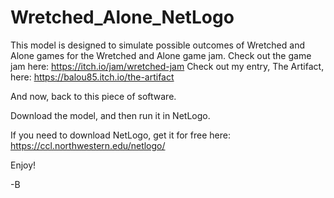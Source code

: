 # Wretched_Alone_NetLogo

This model is designed to simulate possible outcomes of Wretched and Alone games for the Wretched and Alone game jam.
Check out the game jam here: https://itch.io/jam/wretched-jam
Check out my entry, The Artifact, here: https://balou85.itch.io/the-artifact

And now, back to this piece of software.

Download the model, and then run it in NetLogo.

If you need to download NetLogo, get it for free here: https://ccl.northwestern.edu/netlogo/

Enjoy!

-B
